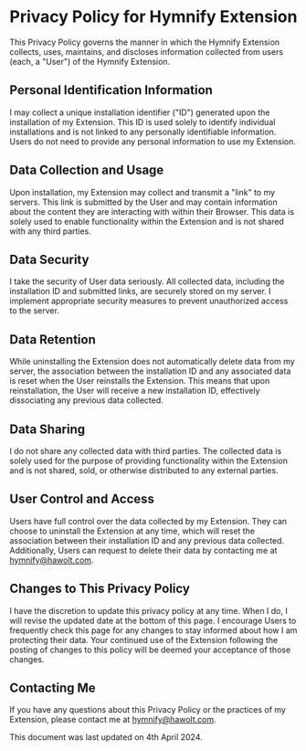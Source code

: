 # Privacy Policy for Hymnify Extension

This Privacy Policy governs the manner in which the Hymnify Extension collects, uses, maintains, and discloses information collected from users (each, a "User") of the Hymnify Extension.

## Personal Identification Information

I may collect a unique installation identifier ("ID") generated upon the installation of my Extension. This ID is used solely to identify individual installations and is not linked to any personally identifiable information. Users do not need to provide any personal information to use my Extension.

## Data Collection and Usage

Upon installation, my Extension may collect and transmit a "link" to my servers. This link is submitted by the User and may contain information about the content they are interacting with within their Browser. This data is solely used to enable functionality within the Extension and is not shared with any third parties.

## Data Security

I take the security of User data seriously. All collected data, including the installation ID and submitted links, are securely stored on my server. I implement appropriate security measures to prevent unauthorized access to the server.

## Data Retention

While uninstalling the Extension does not automatically delete data from my server, the association between the installation ID and any associated data is reset when the User reinstalls the Extension. This means that upon reinstallation, the User will receive a new installation ID, effectively dissociating any previous data collected.

## Data Sharing

I do not share any collected data with third parties. The collected data is solely used for the purpose of providing functionality within the Extension and is not shared, sold, or otherwise distributed to any external parties.

## User Control and Access

Users have full control over the data collected by my Extension. They can choose to uninstall the Extension at any time, which will reset the association between their installation ID and any previous data collected. Additionally, Users can request to delete their data by contacting me at hymnify@hawolt.com.

## Changes to This Privacy Policy

I have the discretion to update this privacy policy at any time. When I do, I will revise the updated date at the bottom of this page. I encourage Users to frequently check this page for any changes to stay informed about how I am protecting their data. Your continued use of the Extension following the posting of changes to this policy will be deemed your acceptance of those changes.

## Contacting Me

If you have any questions about this Privacy Policy or the practices of my Extension, please contact me at hymnify@hawolt.com.

This document was last updated on 4th April 2024.
